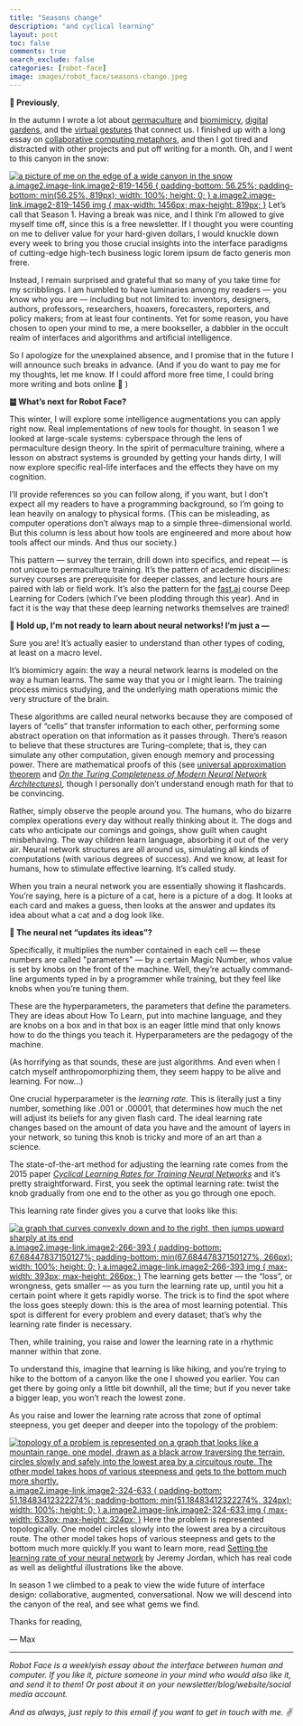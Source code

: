 ```yaml
---
title: "Seasons change"
description: "and cyclical learning"
layout: post
toc: false
comments: true
search_exclude: false
categories: [robot-face]
image: images/robot_face/seasons-change.jpeg
---
```

**🍂 Previously**,

In the autumn I wrote a lot about [permaculture](https://robotface.substack.com/p/the-law-of-the-instrument) and [biomimicry](https://robotface.substack.com/p/accelerating-succession), [digital gardens](https://robotface.substack.com/p/digital-gardens), and the [virtual gestures](https://robotface.substack.com/p/new-social-gestures) that connect us. I finished up with a long essay on [collaborative computing metaphors](https://robotface.substack.com/p/see-and-point), and then I got tired and distracted with other projects and put off writing for a month. Oh, and I went to this canyon in the snow:

[![a picture of me on the edge of a wide canyon in the snow](https://bucketeer-e05bbc84-baa3-437e-9518-adb32be77984.s3.amazonaws.com/public/images/232bd38f-6f00-48b4-8a8a-1ed0a1c8c6b3_1748x983.jpeg "a picture of me on the edge of a wide canyon in the snow")
 a.image2.image-link.image2-819-1456 {
 padding-bottom: 56.25%;
 padding-bottom: min(56.25%, 819px);
 width: 100%;
 height: 0;
 }
 a.image2.image-link.image2-819-1456 img {
 max-width: 1456px;
 max-height: 819px;
 }](https://cdn.substack.com/image/fetch/f_auto,q_auto:good,fl_progressive:steep/https%3A%2F%2Fbucketeer-e05bbc84-baa3-437e-9518-adb32be77984.s3.amazonaws.com%2Fpublic%2Fimages%2F232bd38f-6f00-48b4-8a8a-1ed0a1c8c6b3_1748x983.jpeg) Let’s call that Season 1. Having a break was nice, and I think I’m allowed to give myself time off, since this is a free newsletter. If I thought you were counting on me to deliver value for your hard-given dollars, I would knuckle down every week to bring you those crucial insights into the interface paradigms of cutting-edge high-tech business logic lorem ipsum de facto generis mon frere. 

Instead, I remain surprised and grateful that so many of you take time for my scribblings. I am humbled to have luminaries among my readers — you know who you are — including but not limited to: inventors, designers, authors, professors, researchers, hoaxers, forecasters, reporters, and policy makers; from at least four continents. Yet for some reason, you have chosen to open your mind to me, a mere bookseller, a dabbler in the occult realm of interfaces and algorithms and artificial intelligence. 

So I apologize for the unexplained absence, and I promise that in the future I will announce such breaks in advance. (And if you do want to pay me for my thoughts, let me know. If I could afford more free time, I could bring more writing and bots online 🤗 )

**䷄ What’s next for Robot Face?**

This winter, I will explore some intelligence augmentations you can apply right now. Real implementations of new tools for thought. In season 1 we looked at large-scale systems: cyberspace through the lens of permaculture design theory. In the spirit of permaculture training, where a lesson on abstract systems is grounded by getting your hands dirty, I will now explore specific real-life interfaces and the effects they have on my cognition. 

I’ll provide references so you can follow along, if you want, but I don’t expect all my readers to have a programming background, so I’m going to lean heavily on analogy to physical forms. (This can be misleading, as computer operations don’t always map to a simple three-dimensional world. But this column is less about how tools are engineered and more about how tools affect our minds. And thus our society.)

This pattern — survey the terrain, drill down into specifics, and repeat — is not unique to permaculture training. It’s the pattern of academic disciplines: survey courses are prerequisite for deeper classes, and lecture hours are paired with lab or field work. It’s also the pattern for the [fast.ai](https://fast.ai) course Deep Learning for Coders (which I’ve been plodding through this year). And in fact it is the way that these deep learning networks themselves are trained! 

**🙌 Hold up, I'm not ready to learn about neural networks! I’m just a —**

Sure you are! It’s actually easier to understand than other types of coding, at least on a macro level. 

It’s biomimicry again: the way a neural network learns is modeled on the way a human learns. The same way that you or I might learn. The training process mimics studying, and the underlying math operations mimic the very structure of the brain.

These algorithms are called neural networks because they are composed of layers of “cells” that transfer information to each other, performing some abstract operation on that information as it passes through. There’s reason to believe that these structures are Turing-complete; that is, they can simulate any other computation, given enough memory and processing power. There are mathematical proofs of this (see [universal approximation theorem](https://en.wikipedia.org/wiki/Universal_approximation_theorem) and *[On the Turing Completeness of Modern Neural Network Architectures)](https://deepai.org/publication/on-the-turing-completeness-of-modern-neural-network-architectures),* though I personally don’t understand enough math for that to be convincing. 

Rather, simply observe the people around you. The humans, who do bizarre complex operations every day without really thinking about it. The dogs and cats who anticipate our comings and goings, show guilt when caught misbehaving. The way children learn language, absorbing it out of the very air. Neural network structures are all around us, simulating all kinds of computations (with various degrees of success). And we know, at least for humans, how to stimulate effective learning. It’s called study.

When you train a neural network you are essentially showing it flashcards. You’re saying, here is a picture of a cat, here is a picture of a dog. It looks at each card and makes a guess, then looks at the answer and updates its idea about what a cat and a dog look like. 

**🤔 The neural net “updates its ideas”?**

Specifically, it multiplies the number contained in each cell — these numbers are called "parameters” — by a certain Magic Number, whos value is set by knobs on the front of the machine. Well, they’re actually command-line arguments typed in by a programmer while training, but they feel like knobs when you’re tuning them. 

These are the hyperparameters, the parameters that define the parameters. They are ideas about How To Learn, put into machine language, and they are knobs on a box and in that box is an eager little mind that only knows how to do the things you teach it. Hyperparameters are the pedagogy of the machine.

(As horrifying as that sounds, these are just algorithms. And even when I catch myself anthropomorphizing them, they seem happy to be alive and learning. For now…)

One crucial hyperparameter is the *learning rate.* This is literally just a tiny number, something like .001 or .00001, that determines how much the net will adjust its beliefs for any given flash card. The ideal learning rate changes based on the amount of data you have and the amount of layers in your network, so tuning this knob is tricky and more of an art than a science.

The state-of-the-art method for adjusting the learning rate comes from the 2015 paper *[Cyclical Learning Rates for Training Neural Networks](https://arxiv.org/abs/1506.01186)* and it’s pretty straightforward. First, you seek the optimal learning rate: twist the knob gradually from one end to the other as you go through one epoch.

This learning rate finder gives you a curve that looks like this:

[![a graph that curves convexly down and to the right, then jumps upward sharply at its end](https://bucketeer-e05bbc84-baa3-437e-9518-adb32be77984.s3.amazonaws.com/public/images/91e33bc4-10c6-48a0-9e70-014176e4670e_393x266.jpeg "a graph that curves convexly down and to the right, then jumps upward sharply at its end")
 a.image2.image-link.image2-266-393 {
 padding-bottom: 67.68447837150127%;
 padding-bottom: min(67.68447837150127%, 266px);
 width: 100%;
 height: 0;
 }
 a.image2.image-link.image2-266-393 img {
 max-width: 393px;
 max-height: 266px;
 }](https://cdn.substack.com/image/fetch/f_auto,q_auto:good,fl_progressive:steep/https%3A%2F%2Fbucketeer-e05bbc84-baa3-437e-9518-adb32be77984.s3.amazonaws.com%2Fpublic%2Fimages%2F91e33bc4-10c6-48a0-9e70-014176e4670e_393x266.jpeg) The learning gets better — the “loss”, or wrongness, gets smaller — as you turn the learning rate up, until you hit a certain point where it gets rapidly worse. The trick is to find the spot where the loss goes steeply down: this is the area of most learning potential. This spot is different for every problem and every dataset; that’s why the learning rate finder is necessary.

Then, while training, you raise and lower the learning rate in a rhythmic manner within that zone. 

To understand this, imagine that learning is like hiking, and you’re trying to hike to the bottom of a canyon like the one I showed you earlier. You can get there by going only a little bit downhill, all the time; but if you never take a bigger leap, you won’t reach the lowest zone.

As you raise and lower the learning rate across that zone of optimal steepness, you get deeper and deeper into the topology of the problem:

[![topology of a problem is represented on a graph that looks like a mountain range. one model, drawn as a black arrow traversing the terrain, circles slowly and safely into the lowest area by a circuitous route. The other model takes hops of various steepness and gets to the bottom much more shortly.](https://bucketeer-e05bbc84-baa3-437e-9518-adb32be77984.s3.amazonaws.com/public/images/c15919ce-5425-4b0d-96e0-3acfa2d7f4bf_633x324.png "topology of a problem is represented on a graph that looks like a mountain range. one model, drawn as a black arrow traversing the terrain, circles slowly and safely into the lowest area by a circuitous route. The other model takes hops of various steepness and gets to the bottom much more shortly.")
 a.image2.image-link.image2-324-633 {
 padding-bottom: 51.18483412322274%;
 padding-bottom: min(51.18483412322274%, 324px);
 width: 100%;
 height: 0;
 }
 a.image2.image-link.image2-324-633 img {
 max-width: 633px;
 max-height: 324px;
 }](https://cdn.substack.com/image/fetch/f_auto,q_auto:good,fl_progressive:steep/https%3A%2F%2Fbucketeer-e05bbc84-baa3-437e-9518-adb32be77984.s3.amazonaws.com%2Fpublic%2Fimages%2Fc15919ce-5425-4b0d-96e0-3acfa2d7f4bf_633x324.png) Here the problem is represented topologically. One model circles slowly into the lowest area by a circuitous route. The other model takes hops of various steepness and gets to the bottom much more quickly.If you want to learn more, read [Setting the learning rate of your neural network](https://www.jeremyjordan.me/nn-learning-rate/) by Jeremy Jordan, which has real code as well as delightful illustrations like the above. 

In season 1 we climbed to a peak to view the wide future of interface design: collaborative, augmented, conversational. Now we will descend into the canyon of the real, and see what gems we find.

Thanks for reading,

— Max



---

*Robot Face is a weeklyish essay about the interface between human and computer. If you like it, picture someone in your mind who would also like it, and send it to them! Or post about it on your newsletter/blog/website/social media account.* 

*And as always, just reply to this email if you want to get in touch with me. ✌️* 

